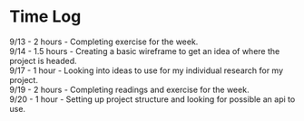 # Time Log

9/13 - 2 hours - Completing exercise for the week. <br />
9/14 - 1.5 hours - Creating a basic wireframe to get an idea of where the project is headed. <br />
9/17 - 1 hour - Looking into ideas to use for my individual research for my project. <br />
9/19 - 2 hours - Completing readings and exercise for the week. <br />
9/20 - 1 hour - Setting up project structure and looking for possible an api to use. <br />
